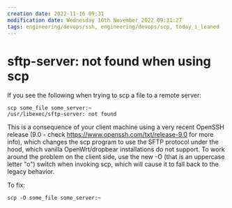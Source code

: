 ```yaml
---
creation date: 2022-11-16 09:31
modification date: Wednesday 16th November 2022 09:31:27
tags: engineering/devops/ssh, engineering/devops/scp, today_i_leaned
---
```


# sftp-server: not found when using scp

If you see the following when trying to scp a file to a remote server:
```shell
scp some_file some_server:~
/usr/libexec/sftp-server: not found
```

This is a consequence of your client machine using a very recent OpenSSH release (9.0 - check https://www.openssh.com/txt/release-9.0 for more info), which changes the scp program to use the SFTP protocol under the hood, which vanilla OpenWrt/dropbear installations do not support. To work around the problem on the client side, use the new -O (that is an uppercase letter "o") switch when invoking scp, which will cause it to fall back to the legacy behavior.

To fix:
```shell
scp -O some_file some_server:~
```